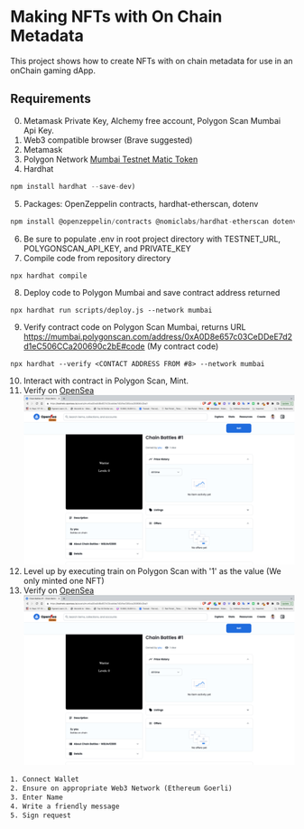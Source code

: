# Making NFTs with On Chain Metadata
This project shows how to create NFTs with on chain metadata for use in an onChain gaming dApp.

## Requirements
0. Metamask Private Key, Alchemy free account, Polygon Scan Mumbai Api Key.
1. Web3 compatible browser (Brave suggested)
2. Metamask
3. Polygon Network [Mumbai Testnet Matic Token](https://mumbaifaucet.com/)
4. Hardhat
```javascript
npm install hardhat --save-dev)
```
5. Packages: OpenZeppelin contracts, hardhat-etherscan, dotenv
```javascript
npm install @openzeppelin/contracts @nomiclabs/hardhat-etherscan dotenv
```
6. Be sure to populate .env in root project directory with TESTNET_URL, POLYGONSCAN_API_KEY, and PRIVATE_KEY
7. Compile code from repository directory
```javascipt
npx hardhat compile
```
8. Deploy code to Polygon Mumbai and save contract address returned
```javascipt
npx hardhat run scripts/deploy.js --network mumbai
```
9. Verify contract code on Polygon Scan Mumbai, returns URL https://mumbai.polygonscan.com/address/0xA0D8e657c03CeDDeE7d2d1eC506CCa200690c2bE#code (My contract code)
```javascipt
npx hardhat --verify <CONTACT ADDRESS FROM #8> --network mumbai
```
10. Interact with contract in Polygon Scan, Mint.
11. Verify on [OpenSea](https://testnets.opensea.io/account)
![NFT First Mint Screenshot](NFT-1stMint.png)
12. Level up by executing train on Polygon Scan with '1' as the value (We only minted one NFT)
13. Verify on [OpenSea](https://testnets.opensea.io/account)
![NFT First Mint Screenshot](NFT-1stMint.png)


```
1. Connect Wallet
2. Ensure on appropriate Web3 Network (Ethereum Goerli)
3. Enter Name
4. Write a friendly message
5. Sign request
```
